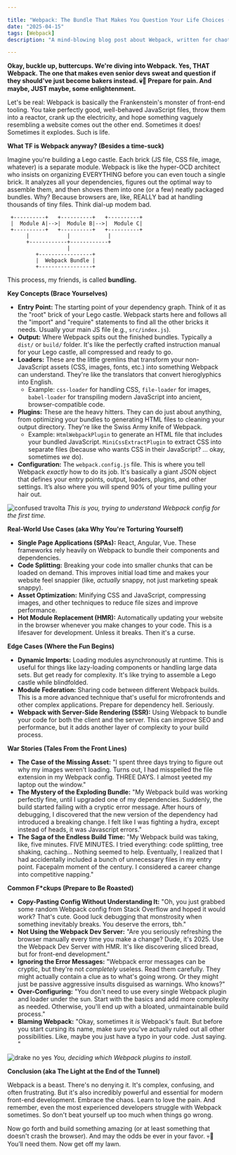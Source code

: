 ```yaml
---

title: "Webpack: The Bundle That Makes You Question Your Life Choices (And Your Career)"
date: "2025-04-15"
tags: [Webpack]
description: "A mind-blowing blog post about Webpack, written for chaotic Gen Z engineers. Prepare for existential dread mixed with slightly useful information."

---
```


**Okay, buckle up, buttercups. We're diving into Webpack. Yes, THAT Webpack. The one that makes even senior devs sweat and question if they should've just become bakers instead. 💀🙏 Prepare for pain. And maybe, JUST maybe, some enlightenment.**

Let's be real: Webpack is basically the Frankenstein's monster of front-end tooling. You take perfectly good, well-behaved JavaScript files, throw them into a reactor, crank up the electricity, and hope something vaguely resembling a website comes out the other end. Sometimes it does! Sometimes it explodes. Such is life.

**What TF is Webpack anyway? (Besides a time-suck)**

Imagine you're building a Lego castle. Each brick (JS file, CSS file, image, whatever) is a separate module. Webpack is like the hyper-OCD architect who insists on organizing EVERYTHING before you can even touch a single brick. It analyzes all your dependencies, figures out the optimal way to assemble them, and then shoves them into one (or a few) neatly packaged bundles. Why? Because browsers are, like, REALLY bad at handling thousands of tiny files. Think dial-up modem bad.

```ascii
 +----------+   +----------+   +----------+
 |  Module A|-->|  Module B|-->|  Module C|
 +----------+   +----------+   +----------+
      |            |            |
      +------------+------------+
                   |
         +-----------------+
         |  Webpack Bundle |
         +-----------------+
```

This process, my friends, is called **bundling.**

**Key Concepts (Brace Yourselves)**

*   **Entry Point:** The starting point of your dependency graph. Think of it as the "root" brick of your Lego castle. Webpack starts here and follows all the "import" and "require" statements to find all the other bricks it needs. Usually your main JS file (e.g., `src/index.js`).
*   **Output:** Where Webpack spits out the finished bundles. Typically a `dist/` or `build/` folder.  It's like the perfectly crafted instruction manual for your Lego castle, all compressed and ready to go.
*   **Loaders:** These are the little gremlins that transform your non-JavaScript assets (CSS, images, fonts, etc.) into something Webpack can understand.  They're like the translators that convert hieroglyphics into English.
    *   Example: `css-loader` for handling CSS, `file-loader` for images, `babel-loader` for transpiling modern JavaScript into ancient, browser-compatible code.
*   **Plugins:** These are the heavy hitters. They can do just about anything, from optimizing your bundles to generating HTML files to cleaning your output directory.  They're like the Swiss Army knife of Webpack.
    *   Example: `HtmlWebpackPlugin` to generate an HTML file that includes your bundled JavaScript. `MiniCssExtractPlugin` to extract CSS into separate files (because who wants CSS in their JavaScript? ... okay, sometimes *we* do).
*   **Configuration:** The `webpack.config.js` file. This is where you tell Webpack *exactly* how to do its job. It's basically a giant JSON object that defines your entry points, output, loaders, plugins, and other settings. It’s also where you will spend 90% of your time pulling your hair out.

![confused travolta](https://i.kym-cdn.com/photos/images/newsfeed/000/222/164/1325095384962.gif)
*This is you, trying to understand Webpack config for the first time.*

**Real-World Use Cases (aka Why You're Torturing Yourself)**

*   **Single Page Applications (SPAs):** React, Angular, Vue. These frameworks rely heavily on Webpack to bundle their components and dependencies.
*   **Code Splitting:** Breaking your code into smaller chunks that can be loaded on demand. This improves initial load time and makes your website feel snappier (like, *actually* snappy, not just marketing speak snappy).
*   **Asset Optimization:** Minifying CSS and JavaScript, compressing images, and other techniques to reduce file sizes and improve performance.
*   **Hot Module Replacement (HMR):** Automatically updating your website in the browser whenever you make changes to your code. This is a lifesaver for development. Unless it breaks. Then it's a curse.

**Edge Cases (Where the Fun Begins)**

*   **Dynamic Imports:** Loading modules asynchronously at runtime. This is useful for things like lazy-loading components or handling large data sets. But get ready for complexity.  It's like trying to assemble a Lego castle while blindfolded.
*   **Module Federation:** Sharing code between different Webpack builds. This is a more advanced technique that's useful for microfrontends and other complex applications.  Prepare for dependency hell.  Seriously.
*   **Webpack with Server-Side Rendering (SSR):** Using Webpack to bundle your code for both the client and the server. This can improve SEO and performance, but it adds another layer of complexity to your build process.

**War Stories (Tales From the Front Lines)**

*   **The Case of the Missing Asset:** "I spent three days trying to figure out why my images weren't loading. Turns out, I had misspelled the file extension in my Webpack config. THREE DAYS.  I almost yeeted my laptop out the window."
*   **The Mystery of the Exploding Bundle:** "My Webpack build was working perfectly fine, until I upgraded one of my dependencies. Suddenly, the build started failing with a cryptic error message. After hours of debugging, I discovered that the new version of the dependency had introduced a breaking change.  I felt like I was fighting a hydra, except instead of heads, it was Javascript errors."
*   **The Saga of the Endless Build Time:** "My Webpack build was taking, like, five minutes. FIVE MINUTES. I tried everything: code splitting, tree shaking, caching... Nothing seemed to help. Eventually, I realized that I had accidentally included a bunch of unnecessary files in my entry point.  Facepalm moment of the century. I considered a career change into competitive napping."

**Common F*ckups (Prepare to Be Roasted)**

*   **Copy-Pasting Config Without Understanding It:** "Oh, you just grabbed some random Webpack config from Stack Overflow and hoped it would work? That's cute.  Good luck debugging that monstrosity when something inevitably breaks. You deserve the errors, tbh."
*   **Not Using the Webpack Dev Server:** "Are you seriously refreshing the browser manually every time you make a change?  Dude, it's 2025.  Use the Webpack Dev Server with HMR. It's like discovering sliced bread, but for front-end development."
*   **Ignoring the Error Messages:** "Webpack error messages can be cryptic, but they're not *completely* useless.  Read them carefully.  They might actually contain a clue as to what's going wrong. Or they might just be passive aggressive insults disguised as warnings. Who knows?"
*   **Over-Configuring:** "You don't need to use every single Webpack plugin and loader under the sun.  Start with the basics and add more complexity as needed.  Otherwise, you'll end up with a bloated, unmaintainable build process."
*   **Blaming Webpack:** "Okay, sometimes it *is* Webpack's fault. But before you start cursing its name, make sure you've actually ruled out all other possibilities.  Like, maybe you just have a typo in your code. Just saying. "

![drake no yes](https://i.imgflip.com/345vcd.jpg)
*You, deciding which Webpack plugins to install.*

**Conclusion (aka The Light at the End of the Tunnel)**

Webpack is a beast. There's no denying it. It's complex, confusing, and often frustrating. But it's also incredibly powerful and essential for modern front-end development.  Embrace the chaos. Learn to love the pain. And remember, even the most experienced developers struggle with Webpack sometimes. So don't beat yourself up too much when things go wrong.

Now go forth and build something amazing (or at least something that doesn't crash the browser). And may the odds be ever in your favor. 💀🙏 You’ll need them. Now get off my lawn.
